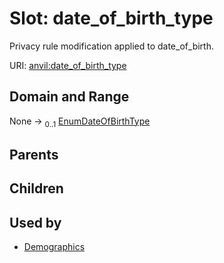 
# Slot: date_of_birth_type

Privacy rule modification applied to date_of_birth.

URI: [anvil:date_of_birth_type](https://anvilproject.org/acr-harmonized-data-model/date_of_birth_type)


## Domain and Range

None &#8594;  <sub>0..1</sub> [EnumDateOfBirthType](EnumDateOfBirthType.md)

## Parents


## Children


## Used by

 * [Demographics](Demographics.md)
